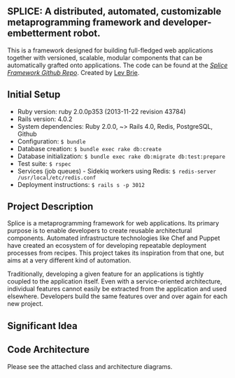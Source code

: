 


## SPLICE: A distributed, automated, customizable metaprogramming framework and developer-embetterment robot.

This is a framework designed for building full-fledged web applications together with versioned, scalable, modular components that can be automatically grafted onto applications.  The code can be found at the [*Splice Framework Github Repo*](http://github.com/levbrie/splices). Created by [Lev Brie](http://github.com/levbrie).

Initial Setup
--------------------------------------------------------------------------------

* Ruby version: ruby 2.0.0p353 (2013-11-22 revision 43784)
* Rails version: 4.0.2
* System dependencies: Ruby 2.0.0, ~> Rails 4.0, Redis, PostgreSQL, Github
* Configuration: `$ bundle`
* Database creation: `$ bundle exec rake db:create`
* Database initialization: `$ bundle exec rake db:migrate db:test:prepare`
* Test suite: `$ rspec`
* Services (job queues) - Sidekiq workers using Redis: `$ redis-server /usr/local/etc/redis.conf`
* Deployment instructions: `$ rails s -p 3012`

Project Description
-------------------

Splice is a metaprogramming framework for web applications.  Its primary purpose is to enable developers to create reusable architectural components.  Automated infrastructure technologies like Chef and Puppet have created an ecosystem of for developing repeatable deployment processes from recipes.  This project takes its inspiration from that one, but aims at a very different kind of automation.

Traditionally, developing a given feature for an applications is tightly coupled to the application itself.  Even with a service-oriented architecture, individual features cannot easily be extracted from the application and used elsewhere.  Developers build the same features over and over again for each new project.

Significant Idea
----------------

Code Architecture
-----------------

Please see the attached class and architecture diagrams.



